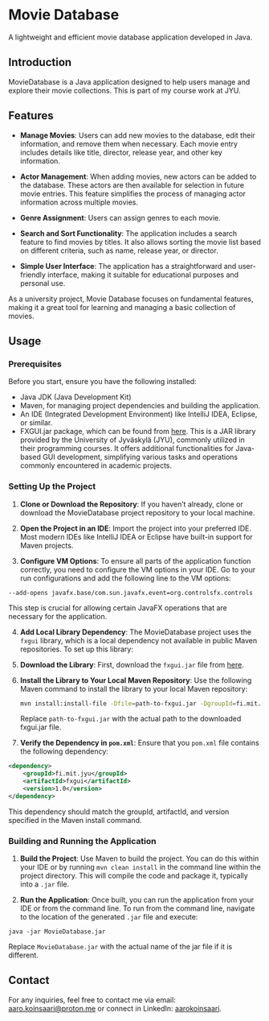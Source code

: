 # Movie Database

A lightweight and efficient movie database application developed in Java.

## Introduction

MovieDatabase is a Java application designed to help users manage and explore their movie collections. This is part of my course work at JYU.


## Features

* **Manage Movies**: Users can add new movies to the database, edit their information, and remove them when necessary. Each movie entry includes details like title, director, release year, and other key information.

* **Actor Management**: When adding movies, new actors can be added to the database. These actors are then available for selection in future movie entries. This feature simplifies the process of managing actor information across multiple movies.

* **Genre Assignment**: Users can assign genres to each movie.

* **Search and Sort Functionality**: The application includes a search feature to find movies by titles. It also allows sorting the movie list based on different criteria, such as name, release year, or director.

* **Simple User Interface**: The application has a straightforward and user-friendly interface, making it suitable for educational purposes and personal use.

As a university project, Movie Database focuses on fundamental features, making it a great tool for learning and managing a basic collection of movies.


## Usage

### Prerequisites

Before you start, ensure you have the following installed:
- Java JDK (Java Development Kit)
- Maven, for managing project dependencies and building the application.
- An IDE (Integrated Development Environment) like IntelliJ IDEA, Eclipse, or similar.
- FXGUI.jar package, which can be found from [here](https://gitlab.jyu.fi/tie/ohj2/esimerkit/fxexamples/-/raw/master/FXGui/fxgui.jar). This is a JAR library provided by the University of Jyväskylä (JYU), commonly utilized in their programming courses. It offers additional functionalities for Java-based GUI development, simplifying various tasks and operations commonly encountered in academic projects.

### Setting Up the Project

1. **Clone or Download the Repository**: If you haven’t already, clone or download the MovieDatabase project repository to your local machine.

2. **Open the Project in an IDE**: Import the project into your preferred IDE. Most modern IDEs like IntelliJ IDEA or Eclipse have built-in support for Maven projects.

3. **Configure VM Options**: To ensure all parts of the application function correctly, you need to configure the VM options in your IDE. Go to your run configurations and add the following line to the VM options:

```
--add-opens javafx.base/com.sun.javafx.event=org.controlsfx.controls
 ```

This step is crucial for allowing certain JavaFX operations that are necessary for the application.

4. **Add Local Library Dependency**: The MovieDatabase project uses the `fxgui` library, which is a local dependency not available in public Maven repositories. To set up this library:

5. **Download the Library**: First, download the `fxgui.jar` file from [here](https://gitlab.jyu.fi/tie/ohj2/esimerkit/fxexamples/-/raw/master/FXGui/fxgui.jar).

6. **Install the Library to Your Local Maven Repository**:
   Use the following Maven command to install the library to your local Maven repository:

   ```bash
   mvn install:install-file -Dfile=path-to-fxgui.jar -DgroupId=fi.mit.jyu -DartifactId=fxgui -Dversion=1.0 -Dpackaging=jar
   ```

   Replace `path-to-fxgui.jar` with the actual path to the downloaded fxgui.jar file.

7. **Verify the Dependency in `pom.xml`**: Ensure that you `pom.xml` file contains the following dependency:

```xml
<dependency>
    <groupId>fi.mit.jyu</groupId>
    <artifactId>fxgui</artifactId>
    <version>1.0</version>
</dependency>
```

This dependency should match the groupId, artifactId, and version specified in the Maven install command.


### Building and Running the Application

1. **Build the Project**: Use Maven to build the project. You can do this within your IDE or by running `mvn clean install` in the command line within the project directory. This will compile the code and package it, typically into a `.jar` file.

2. **Run the Application**: Once built, you can run the application from your IDE or from the command line. To run from the command line, navigate to the location of the generated `.jar` file and execute:

```
java -jar MovieDatabase.jar
```

Replace `MovieDatabase.jar` with the actual name of the jar file if it is different.


## Contact

For any inquiries, feel free to contact me via email: [aaro.koinsaari@proton.me](mailto:aaro.koinsaari@proton.me) or connect in LinkedIn: [aarokoinsaari](https://www.linkedin.com/in/AaroKoinsaari).